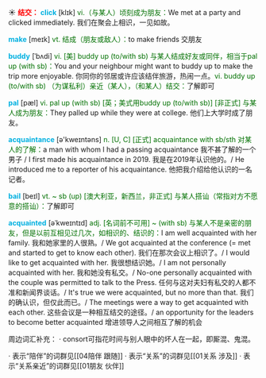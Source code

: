☀ <font color="red">**结交：**</font>
<font color="sky blue">**click**</font> [klɪk] 
<font color="rgb(227, 108, 9)">vi.（与某人）顷刻成为朋友：</font>We met at a party and clicked immediately. 我们在聚会上相识，一见如故。

<font color="sky blue">**make**</font> [meɪk] 
<font color="rgb(227, 108, 9)">vt. 结成（朋友或敌人）：</font>to make friends 交朋友
       
<font color="sky blue">**buddy**</font> [ˈbʌdi]
<font color="rgb(227, 108, 9)">vi. [美] buddy up (to/with sb) 与某人结成好友或同伴，相当于pal up (with sb)：</font>You and your neighbour might want to buddy up to make the trip more enjoyable. 你同你的邻居或许应该结伴旅游，热闹一点。<font color="rgb(227, 108, 9)">vi. buddy up (to/with sb) （为谋私利）亲近（某人），（和某人）结交：</font>了解即可
           
<font color="sky blue">**pal**</font> [pæl]
<font color="rgb(227, 108, 9)">vi. pal up (with sb) [英；美式用buddy up (to/with sb)] [非正式] 与某人成为朋友：</font>They palled up while they were at college. 他们上大学时成了朋友。

<font color="sky blue">**acquaintance**</font> [ə'kweɪntəns] 
<font color="rgb(227, 108, 9)">n. [U, C] [正式] acquaintance with sb/sth 对某人的了解：</font>a man with whom I had a passing acquaintance 我不甚了解的一个男子 / I first made his acquaintance in 2019. 我是在2019年认识他的。/ He introduced me to a reporter of his acquaintance. 他把我介绍给他认识的一名记者。

<font color="sky blue">**bail**</font> [beɪl]
<font color="rgb(227, 108, 9)">vt. ~ sb (up) [澳大利亚，新西兰，非正式] 与某人搭讪（常指对方不愿意的搭讪）：</font>了解即可
           
<font color="sky blue">**acquainted**</font> [əˈkweɪntɪd]
<font color="rgb(227, 108, 9)">adj. [名词前不可用] ~ (with sb) 与某人不是亲密的朋友，但是以前互相见过几次，如相识的、结识的：</font>I am well acquainted with her family. 我和她家里的人很熟。/ We got acquainted at the conference (= met and started to get to know each other). 我们在那次会议上相识了。/ I would like to get acquainted with her. 我很想结识她。/ I am not personally acquainted with her. 我和她没有私交。/ No-one personally acquainted with the couple was permitted to talk to the Press. 任何与这对夫妇有私交的人都不准和新闻界谈话。/ It's true we were acquainted, but no more than that. 我们的确认识，但仅此而已。/ The meetings were a way to get acquainted with each other. 这些会议是一种相互结交的途径。/ an opportunity for the leaders to become better acquainted 增进领导人之间相互了解的机会

周边词汇补充：
· consort可指花时间与别人眼中的坏人在一起，即厮混、鬼混。

· 表示“陪伴”的词群见[[04陪伴 跟随]]
· 表示“关系”的词群见[[01关系 涉及]]
· 表示“关系亲近”的词群见[[01朋友 伙伴]]